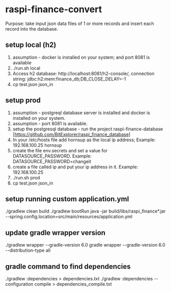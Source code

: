 # raspi-finance-convert
Purpose: take input json data files of 1 or more records and insert each record into the database.

## setup local (h2)
1) assumption - docker is installed on your system; and port 8081 is available
2) ./run.sh local
3) Access h2 database: http://localhost:8081/h2-console/, connection string: jdbc:h2:mem:finance_db;DB_CLOSE_DELAY=-1
4) cp test.json json_in

## setup prod
1) assumption - postgreql database server is installed and docker is installed on your system.
2) assumption - port 8081 is available.
3) setup the postgresql database - run the project raspi-finance-database [https://github.com/BitExplorer/raspi_finance_database]
4) In your /etc/hosts file add hornsup as the local ip address; Example: 192.168.100.25 hornsup
5) create the file env.secrets and set a value for DATASOURCE_PASSWORD. Example: DATASOURCE_PASSWORD=changeit
6) create a file called ip and put your ip address  in it. Example: 192.168.100.25
7) ./run.sh prod
8) cp test.json json_in

## setup running custom application.yml
./gradlew clean build
./gradlew bootRun
java -jar build/libs/raspi_finance*.jar --spring.config.location=src/main/resources/application.yml

## update gradle wrapper version
./gradlew wrapper --gradle-version 6.0
gradle wrapper --gradle-version 6.0 --distribution-type all

## gradle command to find dependencies
./gradlew :dependencies > dependencies.txt
./gradlew :dependencies --configuration compile > dependencies_compile.txt
